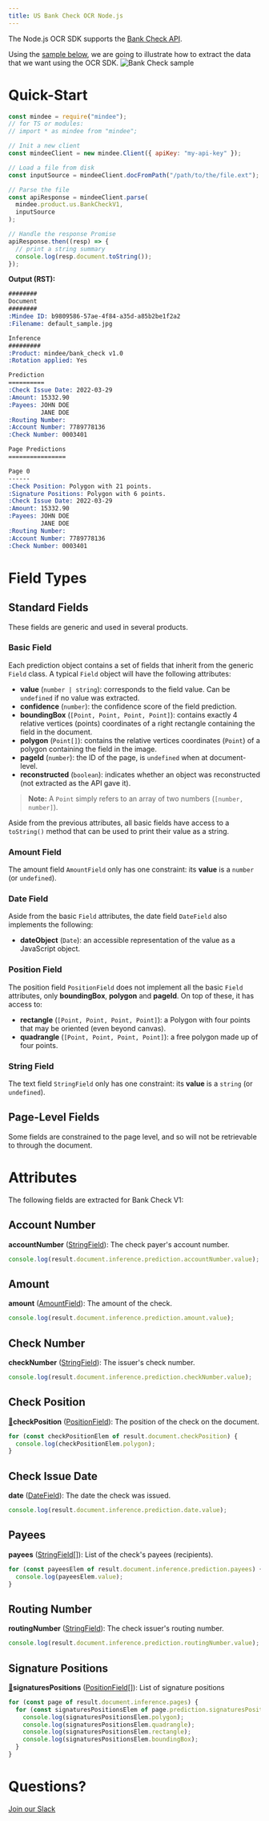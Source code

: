 ```yaml
---
title: US Bank Check OCR Node.js
---
```

The Node.js OCR SDK supports the [Bank Check API](https://platform.mindee.com/mindee/bank_check).

Using the [sample below](https://github.com/mindee/client-lib-test-data/blob/main/products/bank_check/default_sample.jpg), we are going to illustrate how to extract the data that we want using the OCR SDK.
![Bank Check sample](https://github.com/mindee/client-lib-test-data/blob/main/products/bank_check/default_sample.jpg?raw=true)

# Quick-Start
```js
const mindee = require("mindee");
// for TS or modules:
// import * as mindee from "mindee";

// Init a new client
const mindeeClient = new mindee.Client({ apiKey: "my-api-key" });

// Load a file from disk
const inputSource = mindeeClient.docFromPath("/path/to/the/file.ext");

// Parse the file
const apiResponse = mindeeClient.parse(
  mindee.product.us.BankCheckV1,
  inputSource
);

// Handle the response Promise
apiResponse.then((resp) => {
  // print a string summary
  console.log(resp.document.toString());
});
```

**Output (RST):**
```rst
########
Document
########
:Mindee ID: b9809586-57ae-4f84-a35d-a85b2be1f2a2
:Filename: default_sample.jpg

Inference
#########
:Product: mindee/bank_check v1.0
:Rotation applied: Yes

Prediction
==========
:Check Issue Date: 2022-03-29
:Amount: 15332.90
:Payees: JOHN DOE
         JANE DOE
:Routing Number:
:Account Number: 7789778136
:Check Number: 0003401

Page Predictions
================

Page 0
------
:Check Position: Polygon with 21 points.
:Signature Positions: Polygon with 6 points.
:Check Issue Date: 2022-03-29
:Amount: 15332.90
:Payees: JOHN DOE
         JANE DOE
:Routing Number:
:Account Number: 7789778136
:Check Number: 0003401
```

# Field Types
## Standard Fields
These fields are generic and used in several products.

### Basic Field
Each prediction object contains a set of fields that inherit from the generic `Field` class.
A typical `Field` object will have the following attributes:

* **value** (`number | string`): corresponds to the field value. Can be `undefined` if no value was extracted.
* **confidence** (`number`): the confidence score of the field prediction.
* **boundingBox** (`[Point, Point, Point, Point]`): contains exactly 4 relative vertices (points) coordinates of a right rectangle containing the field in the document.
* **polygon** (`Point[]`): contains the relative vertices coordinates (`Point`) of a polygon containing the field in the image.
* **pageId** (`number`): the ID of the page, is `undefined` when at document-level.
* **reconstructed** (`boolean`): indicates whether an object was reconstructed (not extracted as the API gave it).

> **Note:** A `Point` simply refers to an array of two numbers (`[number, number]`).


Aside from the previous attributes, all basic fields have access to a `toString()` method that can be used to print their value as a string.


### Amount Field
The amount field `AmountField` only has one constraint: its **value** is a `number` (or `undefined`).

### Date Field
Aside from the basic `Field` attributes, the date field `DateField` also implements the following: 

* **dateObject** (`Date`): an accessible representation of the value as a JavaScript object.


### Position Field
The position field `PositionField` does not implement all the basic `Field` attributes, only **boundingBox**, **polygon** and **pageId**. On top of these, it has access to:

* **rectangle** (`[Point, Point, Point, Point]`): a Polygon with four points that may be oriented (even beyond canvas).
* **quadrangle** (`[Point, Point, Point, Point]`): a free polygon made up of four points.

### String Field
The text field `StringField` only has one constraint: its **value** is a `string` (or `undefined`).

## Page-Level Fields
Some fields are constrained to the page level, and so will not be retrievable to through the document.

# Attributes
The following fields are extracted for Bank Check V1:

## Account Number
**accountNumber** ([StringField](#string-field)): The check payer's account number.

```js
console.log(result.document.inference.prediction.accountNumber.value);
```

## Amount
**amount** ([AmountField](#amount-field)): The amount of the check.

```js
console.log(result.document.inference.prediction.amount.value);
```

## Check Number
**checkNumber** ([StringField](#string-field)): The issuer's check number.

```js
console.log(result.document.inference.prediction.checkNumber.value);
```

## Check Position
[📄](#page-level-fields "This field is only present on individual pages.")**checkPosition** ([PositionField](#position-field)): The position of the check on the document.

```js
for (const checkPositionElem of result.document.checkPosition) {
  console.log(checkPositionElem.polygon);
}
```

## Check Issue Date
**date** ([DateField](#date-field)): The date the check was issued.

```js
console.log(result.document.inference.prediction.date.value);
```

## Payees
**payees** ([StringField](#string-field)[]): List of the check's payees (recipients).

```js
for (const payeesElem of result.document.inference.prediction.payees) {
  console.log(payeesElem.value);
}
```

## Routing Number
**routingNumber** ([StringField](#string-field)): The check issuer's routing number.

```js
console.log(result.document.inference.prediction.routingNumber.value);
```

## Signature Positions
[📄](#page-level-fields "This field is only present on individual pages.")**signaturesPositions** ([PositionField](#position-field)[]): List of signature positions

```js
for (const page of result.document.inference.pages) {
  for (const signaturesPositionsElem of page.prediction.signaturesPositions) {
    console.log(signaturesPositionsElem.polygon);
    console.log(signaturesPositionsElem.quadrangle);
    console.log(signaturesPositionsElem.rectangle);
    console.log(signaturesPositionsElem.boundingBox);
  }
}
```

# Questions?
[Join our Slack](https://join.slack.com/t/mindee-community/shared_invite/zt-1jv6nawjq-FDgFcF2T5CmMmRpl9LLptw)
